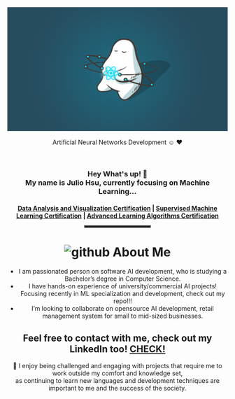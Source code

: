 <div align="center">
  <img src="./react.png" alt="React's Header">
  
  Artificial Neural Networks Development ☺️ ❤️

  <br>
  
<h3>Hey What's up! 👋  <br> My name is Julio Hsu, currently focusing on Machine Learning...<br> </h3>

<h4> <a href="https://coursera.org/share/8047a087cf018e6eee05cdfdcf76001c">Data Analysis and Visualization Certification</a> | <a href="https://coursera.org/share/d0407e9d8b29cacd83bedfd96dbc4d4f">Supervised Machine Learning Certification</a> | <a href="https://coursera.org/share/9b224ae85c1db4f4620d917b1c895669">Advanced Learning Algorithms Certification</a>

<hr width="30%" style="height:5px;">
  
<h1 align="center"> <img height="40" width="40" alt="github" src="https://cdn.jsdelivr.net/npm/simple-icons@v3/icons/github.svg" /> About Me </h1>

- I am passionated person on software AI development, who is studying a Bachelor’s degree in Computer Science.
- I have hands-on experience of university/commercial AI projects! Focusing recently in ML specialization and development, check out my repo!!!
- I’m looking to collaborate on opensource AI development, retail management system for small to mid-sized businesses.
  
<h2 align="center"> Feel free to contact with me, check out my LinkedIn too! <a href="https://www.linkedin.com/in/juliohsu/" target="_blank">CHECK!</a> </h2>
  
🥰  I enjoy being challenged and engaging with projects that require me to work outside my comfort and knowledge set, <br>
as continuing to learn new languages  and development techniques are important to me and the success of the society. <br>

